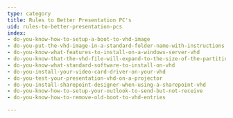 ```yaml
---
type: category
title: Rules to Better Presentation PC's
uid: rules-to-better-presentation-pcs
index:
- do-you-know-how-to-setup-a-boot-to-vhd-image
- do-you-put-the-vhd-image-in-a-standard-folder-name-with-instructions
- do-you-know-what-features-to-install-on-a-windows-server-vhd
- do-you-know-that-the-vhd-file-will-expand-to-the-size-of-the-partition-inside-the-vhd-when-you-boot-into-it
- do-you-know-what-standard-software-to-install-on-vhd
- do-you-install-your-video-card-driver-on-your-vhd
- do-you-test-your-presentation-vhd-on-a-projector
- do-you-install-sharepoint-designer-when-using-a-sharepoint-vhd
- do-you-know-how-to-setup-your-outlook-to-send-but-not-receive
- do-you-know-how-to-remove-old-boot-to-vhd-entries

---
```

 

